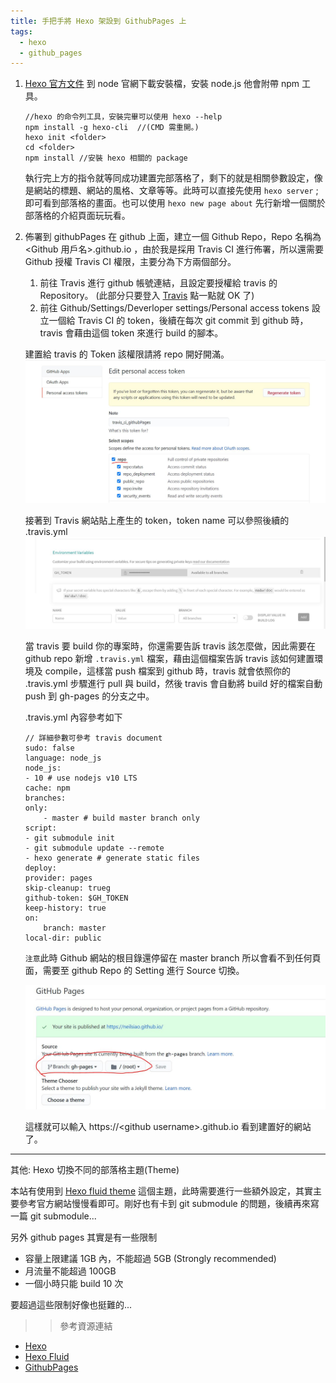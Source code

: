 ```yaml
---
title: 手把手將 Hexo 架設到 GithubPages 上
tags:
  - hexo
  - github_pages
---
```


1. [Hexo 官方文件](https://hexo.io/zh-tw/docs/)
   到 node 官網下載安裝檔，安裝 node.js 他會附帶 npm 工具。
   ```
   //hexo 的命令列工具，安裝完畢可以使用 hexo --help
   npm install -g hexo-cli  //(CMD 需重開。)
   hexo init <folder>
   cd <folder>
   npm install //安裝 hexo 相關的 package
   ```
   執行完上方的指令就等同成功建置完部落格了，剩下的就是相關參數設定，像是網站的標題、網站的風格、文章等等。此時可以直接先使用 `hexo server` ; 即可看到部落格的畫面。也可以使用 `hexo new page about` 先行新增一個關於部落格的介紹頁面玩玩看。
2. 佈署到 githubPages
   在 github 上面，建立一個 Github Repo，Repo 名稱為 <Github 用戶名>.github.io ，由於我是採用 Travis CI 進行佈署，所以還需要 Github 授權 Travis CI 權限，主要分為下方兩個部分。

   1. 前往 Travis 進行 github 帳號連結，且設定要授權給 travis 的 Repository。 (此部分只要登入 [Travis](https://travis-ci.com/) 點一點就 OK 了)
   2. 前往 Github/Settings/Deverloper settings/Personal access tokens 設立一個給 Travis CI 的 token，後續在每次 git commit 到 github 時，travis 會藉由這個 token 來進行 build 的腳本。

   建置給 travis 的 Token 該權限請將 repo 開好開滿。
   ![](/img/travis_ci_github_token.jpg 'Github token generate')

   接著到 Travis 網站貼上產生的 token，token name 可以參照後續的 .travis.yml
   ![](/img/travis_setting_gh.jpg 'Travis setting')

   當 travis 要 build 你的專案時，你還需要告訴 travis 該怎麼做，因此需要在 github repo 新增 `.travis.yml` 檔案，藉由這個檔案告訴 travis 該如何建置環境及 compile，這樣當 push 檔案到 github 時，travis 就會依照你的 .travis.yml 步驟進行 pull 與 build，然後 travis 會自動將 build 好的檔案自動 push 到 gh-pages 的分支之中。

   .travis.yml 內容參考如下

   ```
   // 詳細參數可參考 travis document
   sudo: false
   language: node_js
   node_js:
   - 10 # use nodejs v10 LTS
   cache: npm
   branches:
   only:
       - master # build master branch only
   script:
   - git submodule init
   - git submodule update --remote
   - hexo generate # generate static files
   deploy:
   provider: pages
   skip-cleanup: trueg
   github-token: $GH_TOKEN
   keep-history: true
   on:
       branch: master
   local-dir: public
   ```

   `注意`此時 Github 網站的根目錄還停留在 master branch 所以會看不到任何頁面，需要至 github Repo 的 Setting 進行 Source 切換。

   ![](/img/githubpage_change_branch.jpg)

   這樣就可以輸入 https://\<github username\>.github.io 看到建置好的網站了。

---

其他: Hexo 切換不同的部落格主題(Theme)

本站有使用到 [Hexo fluid theme](https://hexo.io/zh-cn/docs/) 這個主題，此時需要進行一些額外設定，其實主要參考官方網站慢慢看即可。剛好也有卡到 git submodule 的問題，後續再來寫一篇 git submodule...

另外 github pages 其實是有一些限制

- 容量上限建議 1GB 內，不能超過 5GB (Strongly recommended)
- 月流量不能超過 100GB
- 一個小時只能 build 10 次

要超過這些限制好像也挺難的...

> > 參考資源連結

- [Hexo](https://hexo.io/zh-cn/docs/)
- [Hexo Fluid](https://hexo.fluid-dev.com/docs/)
- [GithubPages](https://docs.github.com/en/free-pro-team@latest/github/working-with-github-pages/about-github-pages)

